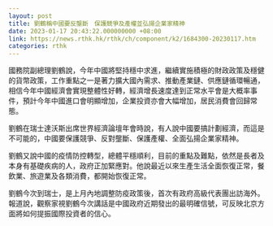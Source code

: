 ```yaml
---
layout: post
title: 劉鶴稱中國要反壟斷　保護競爭及產權並弘揚企業家精神
date: 2023-01-17 20:43:22.000000000 +08:00
link: https://news.rthk.hk/rthk/ch/component/k2/1684300-20230117.htm
categories: rthk
---
```


國務院副總理劉鶴說，今年中國將堅持穩中求進，繼續實施積極的財政政策及穩健的貨幣政策，工作重點之一是著力擴大國內需求、推動產業鏈、供應鏈循環暢通，相信今年中國經濟會實現整體性好轉，經濟增長速度達到正常水平會是大概率事件，預計今年中國進口會明顯增加，企業投資亦會大幅增加，居民消費會回歸常態。

劉鶴在瑞士達沃斯出席世界經濟論壇年會時說，有人說中國要搞計劃經濟，而這是不可能的，中國要保護競爭、反對壟斷、保護產權、全面弘揚企業家精神。

劉鶴又說中國的疫情防控轉型，總體平穩順利，目前的重點及難點，依然是長者及本身有基礎疾病的人，政府正加緊應對。他說最近以來生產生活全面恢復正常，餐飲業、旅遊業及各類消費，都開始恢復正常。

劉鶴今次到瑞士，是上月內地調整防疫政策後，首次有政府高級代表團出訪海外。報道說，觀察家視劉鶴今次講話是中國政府近期發出的最明確信號，可反映北京方面將如何提振國際投資者的信心。
